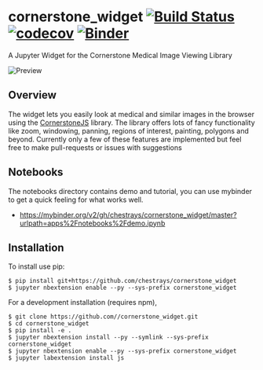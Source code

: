 cornerstone_widget  [![Build Status](https://travis-ci.org/chestrays/cornerstone_widget.svg?branch=master)](https://travis-ci.org/chestrays/cornerstone_widget)  [![codecov](https://codecov.io/gh/chestrays/cornerstone_widget/branch/master/graph/badge.svg)](https://codecov.io/gh/chestrays/cornerstone_widget) [![Binder](https://mybinder.org/badge.svg)](https://mybinder.org/v2/gh/chestrays/cornerstone_widget/master)
===============================

A Jupyter Widget for the Cornerstone Medical Image Viewing Library

![Preview](preview.gif)

Overview
----
The widget lets you easily look at medical and similar images in the browser using the [CornerstoneJS](https://www.cornerstonejs.org/) library. The library offers lots of fancy functionality like zoom, windowing, panning, regions of interest, painting, polygons and beyond. Currently only a few of these features are implemented but feel free to make pull-requests or issues with suggestions

Notebooks
----

The notebooks directory contains demo and tutorial, you can use mybinder to get a quick feeling for what works well.
- https://mybinder.org/v2/gh/chestrays/cornerstone_widget/master?urlpath=apps%2Fnotebooks%2Fdemo.ipynb

Installation
------------

To install use pip:

    $ pip install git+https://github.com/chestrays/cornerstone_widget
    $ jupyter nbextension enable --py --sys-prefix cornerstone_widget


For a development installation (requires npm),

    $ git clone https://github.com//cornerstone_widget.git
    $ cd cornerstone_widget
    $ pip install -e .
    $ jupyter nbextension install --py --symlink --sys-prefix cornerstone_widget
    $ jupyter nbextension enable --py --sys-prefix cornerstone_widget
    $ jupyter labextension install js
